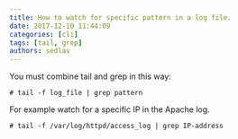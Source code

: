 ```yaml
---
title: How to watch for specific pattern in a log file.
date: 2017-12-10 11:44:09
categories: [cli]
tags: [tail, grep]
authors: sedlav
---
```


You must combine tail and grep in this way:

```
# tail -f log_file | grep pattern
```

For example watch for a specific IP in the Apache log.

```
# tail -f /var/log/httpd/access_log | grep IP-address
```

